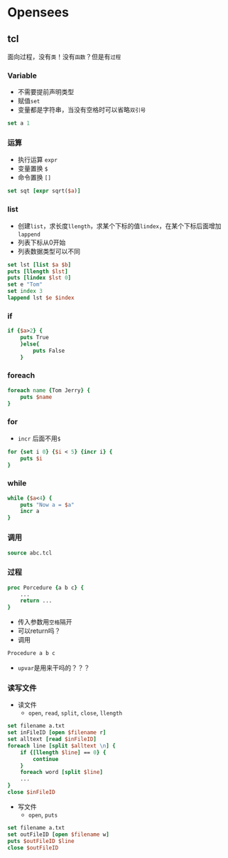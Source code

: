 # Opensees
## tcl 
面向过程，没有`类`！没有`函数`？但是有`过程`
### Variable
* 不需要提前声明类型
* 赋值`set`
* 变量都是字符串，当没有空格时可以省略`双引号`
``` tcl
set a 1
```
### 运算
* 执行运算 `expr`
* 变量置换 `$`
* 命令置换 `[]`
``` tcl
set sqt [expr sqrt($a)]
```
### list
* 创建`list`，求长度`llength`，求某个下标的值`lindex`，在某个下标后面增加`lappend`
* 列表下标从0开始
* 列表数据类型可以不同
```tcl
set lst [list $a $b]
puts [llength $lst]
puts [lindex $lst 0]
set e "Tom"
set index 3
lappend lst $e $index
```
### if
```tcl
if {$a>2} {
    puts True
    }else{
        puts False
    }
```
### foreach
```tcl
foreach name {Tom Jerry} {
    puts $name
}
```
### for
* `incr` 后面不用`$`
```tcl
for {set i 0} {$i < 5} {incr i} {
    puts $i
}
```
### while
```tcl
while {$a<4} {
    puts "Now a = $a"
    incr a
}
```
### 调用
```tcl
source abc.tcl
```
### 过程
```tcl
proc Porcedure {a b c} {
    ...
    return ...
}
```
* 传入参数用`空格`隔开
* 可以return吗？
* 调用
```tcl
Procedure a b c
```
* `upvar`是用来干吗的？？？
### 读写文件
* 读文件 
    * `open`, `read`, `split`, `close`, `llength`
```tcl
set filename a.txt
set inFileID [open $filename r]
set alltext [read $inFileID] 
foreach line [split $alltext \n] {
    if {[llength $line] == 0} {
        continue
    }
    foreach word [split $line]
    ...
}
close $inFileID
```
* 写文件
    * `open`, `puts`
```tcl
set filename a.txt
set outFileID [open $filename w]
puts $outFileID $line
close $outFileID
```




